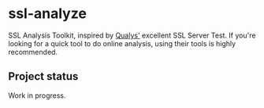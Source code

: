 ssl-analyze
===========

SSL Analysis Toolkit, inspired by [Qualys'](https://www.qualys.com/) excellent
SSL Server Test. If you're looking for a quick tool to do online analysis, using
their tools is highly recommended.

Project status
--------------

Work in progress.
